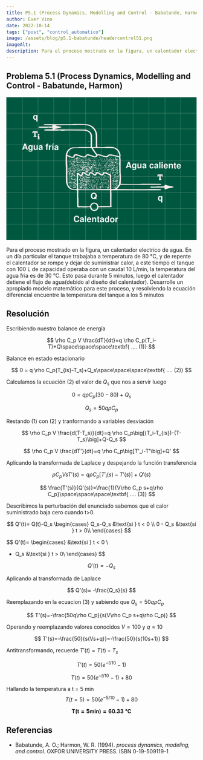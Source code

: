 ```yaml
---
title: P5.1 (Process Dynamics, Modelling and Control - Babatunde, Harmon)
author: Ever Vino
date: 2022-10-14
tags: ["post", "control_automatico"]
image: /assets/blog/p5.1-babatunde/headercontrol51.png
imageAlt: 
description: Para el proceso mostrado en la figura, un calentador electrico de agua. En un día particular el tanque trabajaba a temperatura de 80 °C, y de repente el calentador se rompe y dejar de suministrar calor, a este tiempo el tanque con 100 L de capacidad operaba con un caudal 10 L/min, la temperatura del agua fria es de 30 °C. Esto pasa durante 5 minutos, luego el calentador detiene el flujo de agua(debido al diseño del calentador)...
---
```

## Problema 5.1 (Process Dynamics, Modelling and Control - Babatunde, Harmon)

![Grafico de prob 5.1](../../assets/blog/p5.1-babatunde/headercontrol51.png)

Para el proceso mostrado en la figura, un calentador electrico de agua. En un día particular el tanque trabajaba a temperatura de 80 °C, y de repente el calentador se rompe y dejar de suministrar calor, a este tiempo el tanque con 100 L de capacidad operaba con un caudal 10 L/min, la temperatura del agua fria es de 30 °C. Esto pasa durante 5 minutos, luego el calentador detiene el flujo de agua(debido al diseño del calentador).
Desarrolle un apropiado modelo matemático para este proceso, y resolviendo la ecuación diferencial encuentre la temperatura del tanque a los 5 minutos

## Resolución

Escribiendo nuestro balance de energía

$$
\rho C_p V \frac{dT}{dt}=q \rho C_p(T_i-T)+Q\space\space\space\textbf{ .... (1)}
$$

Balance en estado estacionario

$$
0 = q \rho C_p(T_{is}-T_s)+Q_s\space\space\space\textbf{ .... (2)}
$$

Calculamos la ecuación (2) el valor de $Q_s$ que nos a servir luego

$$
0 = q \rho C_p(30-80)+Q_s
$$

$$
Q_s=50q\rho C_p
$$

Restando (1) con (2) y tranformando a variables desviación

$$
\rho C_p V \frac{d(T-T_s)}{dt}=q \rho C_p\big[(T_i-T_{is})-(T-T_s)\big]+Q-Q_s
$$

$$
\rho C_p V \frac{dT'}{dt}=q \rho C_p\big[T'_i-T'\big]+Q'
$$

Aplicando la transformada de Laplace y despejando la función transferencia

$$
\rho C_p V sT'(s)=q \rho C_p\big[T'_i(s)-T'(s)\big]+Q'(s)
$$

$$
\frac{T'(s)}{Q'(s)}=\frac{1}{V\rho C_p s+q\rho C_p}\space\space\space\textbf{ .... (3)}
$$

Describimos la perturbación del enunciado sabemos que el calor suministrado baja cero cuando t>0.

$$
Q'(t)= Q(t)-Q_s
\begin{cases}
   Q_s-Q_s &\text{si } t < 0 \\
   0 - Q_s &\text{si } t > 0\\
\end{cases}
$$

$$
Q'(t)=
\begin{cases}
   &\text{si } t < 0 \\
   - Q_s &\text{si } t > 0\\
\end{cases}
$$

$$
Q'(t) = -Q_s
$$

Aplicando al transformada de Laplace

$$
Q'(s)= -\frac{Q_s}{s}
$$

Reemplazando en la ecuacion (3) y sabiendo que $Q_s=50q\rho C_p$

$$
T'(s)=-\frac{50q\rho C_p}{s(V\rho C_p s+q\rho C_p)}
$$

Operando y reemplazando valores conocidos $V=100$ y $q=10$

$$
T'(s)=-\frac{50}{s(Vs+q)}=-\frac{50}{s(10s+1)}
$$

Antitransformando, recuerde $T'(t) = T(t)-T_s$

$$
T'(t)=50(e^{-t/10}-1)
$$

$$
T(t)=50(e^{-t/10}-1)+80
$$

Hallando la temperatura a t = 5 min
$$
T(t=5)=50(e^{-5/10}-1)+80
$$

$$
\mathbf{T(t=5min)=60.33\ °C}
$$

## Referencias

* Babatunde, A. O.; Harmon, W. R. (1994). _process dynamics, modeling, and control_. OXFOR UNIVERSITY PRESS. ISBN 0-19-509119-1

